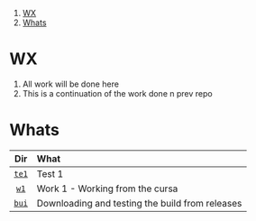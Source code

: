 1. [WX](#wx)
2. [Whats](#whats)

# WX

1. All work will be done here
2. This is a continuation of the work done n prev repo

# Whats

|       Dir       | What                                            |
| :-------------: | :---------------------------------------------- |
| [`te1`](./te1/) | Test 1                                          |
|  [`w1`](./w1/)  | Work 1 - Working from the cursa                 |
| [`bui`](./bui/) | Downloading and testing the build from releases |
